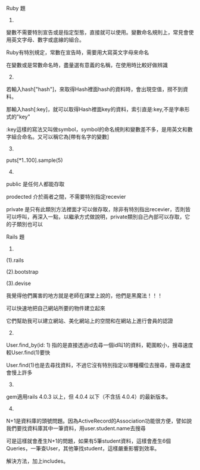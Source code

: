 Ruby 題

1.
變數不需要特別宣告或是指定型態，直接就可以使用。變數命名規則上，常見會使用英文字母、數字或底線的組合。

Ruby有特別規定，常數在宣告時，需要用大寫英文字母來命名

在變數或是常數命名時，盡量選有意義的名稱，在使用時比較好做辨識

2.
若輸入hash["hash"]，來取得Hash裡面hash的資料時，會出現空值，撈不到資料。

那輸入hash[:key]，就可以取得Hash裡面key的資料，索引直是:key,不是字串形式的"key"

:key這樣的寫法又叫做symbol，symbol的命名規則和變數差不多，是用英文和數字組合命名。又可以稱它為[帶有名字的變數]

3.
puts[*1..100].sample(5)

4.
public 是任何人都能存取

prodected 介於兩者之間，不需要特別指定recevier

private 是只有此類別方法裡面才可以做存取，除非有特別指出recevier，否則皆可以呼叫，再深入一點，以繼承方式做說明，private類別自己內部可以存取，它的子類別也可以

Rails 題

1.

(1).rails

(2).bootstrap 

(3).devise

我覺得他們厲害的地方就是老師在課堂上說的，他們是黑魔法！！！

可以快速地把自己網站所要的物件建立起來

它們幫助我可以建立網站、美化網站上的空間和在網站上進行會員的認證

2.
User.find_by(id: 1) 指的是直接透過id去尋一個id叫1的資料，範圍較小，搜尋速度較User.find(1)要快

User.find(1)也是去尋找資料，不過它沒有特別指定以哪種欄位去搜尋，搜尋速度會慢上許多

3.
gem適用rails 4.0.3 以上，但 4.0.4 以下（不含括 4.0.4）的最新版本。

4.
N+1是資料庫的頭號問題。因為ActiveRecord的Association功能很方便，譬如說我們要找資料庫其中一筆資料，用user.student.name去搜尋

可是這樣就會產生N+1的問題，如果有5筆student資料，這樣會產生6個Queries，一筆查User，其他筆找student，這樣嚴重影響到效率。

解決方法，加上includes。

